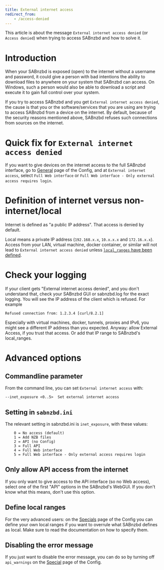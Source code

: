 ```yaml
---
title: External internet access
redirect_from:
    - /access-denied
---
```


This article is about the message `External internet access denied` (or `Access denied`) when trying to access SABnzbd and how to solve it.

# Introduction

When your SABnzbd is exposed (open) to the internet without a username and password, it could give a person with bad intentions the ability to download files to anywhere on your system that SABnzbd can access.
On Windows, such a person would also be able to download a script and execute it to gain full control over your system.

If you try to access SABnzbd and you get `External internet access denied`, the cause is that you or the software/services that you are using are trying to access SABnzbd from a device on the internet.
By default, because of the security reasons mentioned above, SABnzbd refuses such connections from sources on the internet.

# Quick fix for `External internet access denied`

If you want to give devices on the internet access to the full SABnzbd interface, go to [General](/wiki/configuration/{{site.wiki_version}}/general) page of the Config,
and at `External internet access`, select `Full Web interface`  or `Full Web interface - Only external access requires login`.

# Definition of internet versus non-internet/local

Internet is defined as "a public IP address". That access is denied by default.

Local means a private IP address (`192.168.x.x`, `10.x.x.x` and `172.16.x.x`). Access from your LAN, virtual machine, docker container, or similar will not lead to `External internet access denied` unless [`local_ranges` have been defined](#define-local-ranges).

# Check your logging

If your client gets "External internet access denied", and you don't understand that, check your SABnzbd GUI or sabnzbd.log for the exact logging.
You will see the IP address of the client which is refused. For example

`Refused connection from: 1.2.3.4 [curl/8.2.1]`

Especially with virtual machines, docker, tunnels, proxies and IPv6, you might see a different IP address than you expected. 
Anyway: allow External Access, if you trust that access. Or add that IP range to SABnzbd's local_ranges.


# Advanced options
## Commandline parameter

From the command line, you can set `External internet access` with:

```
--inet_exposure <0..5>  Set external internet access
```

## Setting in `sabnzbd.ini`

The relevant setting in sabnzbd.ini is `inet_exposure`, with these values:

```
    0 = No access (default)
    1 = Add NZB files
    2 = API (no Config)
    3 = Full API
    4 = Full Web interface
    5 = Full Web interface - Only external access requires login
```


## Only allow API access from the internet

If you only want to give access to the API interface (so no Web access), select one of the first "API" options in the SABnzbd's WebGUI.
If you don't know what this means, don't use this option.


## Define local ranges

For the very advanced users: on the [Specials](/wiki/configuration/{{site.wiki_version}}/special) page of the Config you can define your own local ranges if you want to overrule what SABnzbd defines as local. Make sure to read the documentation on how to specify them.

## Disabling the error message

If you just want to disable the error message, you can do so by turning off `api_warnings` on the [Special](/wiki/configuration/{{site.wiki_version}}/special) page of the Config.
